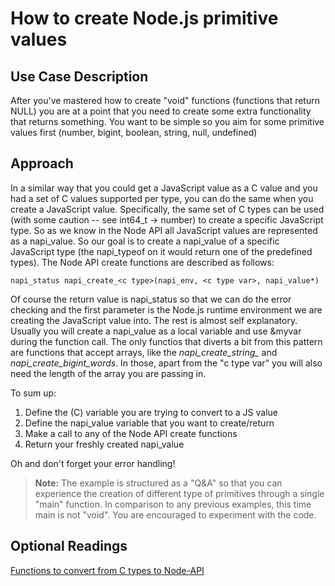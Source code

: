 # How to create Node.js primitive values
## Use Case Description

After you've mastered how to create "void" functions (functions that return NULL) you are at a point that you need to create some extra functionality that returns something. You want to be simple so you aim for some primitive values first (number, bigint, boolean, string, null, undefined)

## Approach

In a similar way that you could get a JavaScript value as a C value and you had a set of C values supported per type, you can do the same when you create a JavaScript value. Specifically, the same set of C types can be used (with some caution -- see int64_t -> number) to create a specific JavaScript type. So as we know in the Node API all JavaScript values are represented as a napi_value. So our goal is to create a napi_value of a specific JavaScript type (the napi_typeof on it would return one of the predefined types). The Node API create functions are described as follows:

```
napi_status napi_create_<c type>(napi_env, <c type var>, napi_value*)
```

Of course the return value is napi_status so that we can do the error checking and the first parameter is the Node.js runtime environment we are creating the JavaScript value into. The rest is almost self explanatory. Usually you will create a napi_value as a local variable and use &myvar during the function call. The only functios that diverts a bit from this pattern are functions that accept arrays, like the *napi_create_string_* and *napi_create_bigint_words*. In those, apart from the "c type var" you will also need the length of the array you are passing in.

To sum up:

1. Define the (C) variable you are trying to convert to a JS value
2. Define the napi_value variable that you want to create/return
3. Make a call to any of the Node API create functions
4. Return your freshly created napi_value

Oh and don't forget your error handling!

> **Note:** The example is structured as a "Q&A" so that you can experience the creation of different type of primitives through a single "main" function. In comparison to any previous examples, this time main is not "void". You are encouraged to experiment with the code.

## Optional Readings
[Functions to convert from C types to Node-API](https://nodejs.org/docs/latest/api/n-api.html#functions-to-convert-from-c-types-to-node-api)

